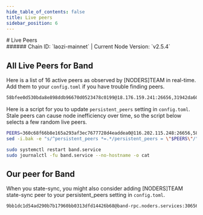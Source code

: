 ```yaml
---
hide_table_of_contents: false
title: Live peers
sidebar_position: 6
---
```


<div class="h1-with-icon icon-band">
# Live Peers
</div>
###### Chain ID: `laozi-mainnet` | Current Node Version: `v2.5.4`

## All Live Peers for Band
Here is a list of 16 active peers as observed by [NODERS]TEAM in real-time. Add them to your `config.toml` if you have trouble finding peers.

```bash
58bfee0d530bda8e898ddb96670d0523478c0199@18.176.159.241:26656,31942da60244c7cd7e05db5d85d82557859414d5@198.244.213.136:26656,115d01baed3907b6b939bb0c052548f9fd3e09eb@135.181.138.95:12070,360c68f66b8e165a293af3ec7677728d4eaddea0@116.202.115.248:26656,268c44707b65471851e70c26d00c8ec9261c15a4@65.108.122.246:26646,e2d1eb6884db2264d31f381b76e7661c2e61d3cf@87.21.138.237:26656,09abed295e840d2389c2d476375361fc01a2ea0a@13.215.218.116:26656,4cc01e8420a0437f843ea39c459aed171e765c61@95.216.46.125:44656,3ea84babead3d6bc488810a0f2cf0744cf5c68fe@34.86.22.251:26656,3bcf529b6d529c86fececbf8b58b7f8801f3f60a@57.128.133.20:26656,8a96cdf90a982ef6040ac0a679522917464518e7@93.159.134.156:28656,03d8998530017c29e57f1d164c556e28ff48e710@65.108.76.28:22956,7ff95d67cb57b44eba11bed8f3a157eb42bf8311@153.139.245.107:26656,9e51dd20dfaee7fda4dd0109aae1a817b94adc69@157.143.106.70:26656,ebc272824924ea1a27ea3183dd0b9ba713494f83@185.16.39.172:26666,b060fabc0b564d16d7b224fd59e78483ee5714bc@62.171.182.169:26656
```

Here is a script for you to update `persistent_peers` setting in `config.toml`. Stale peers can cause node inefficiency over time, so the script below selects a few random live peers.

```bash
PEERS=360c68f66b8e165a293af3ec7677728d4eaddea0@116.202.115.248:26656,58bfee0d530bda8e898ddb96670d0523478c0199@18.176.159.241:26656,09abed295e840d2389c2d476375361fc01a2ea0a@13.215.218.116:26656,4cc01e8420a0437f843ea39c459aed171e765c61@95.216.46.125:44656,03d8998530017c29e57f1d164c556e28ff48e710@65.108.76.28:22956
sed -i.bak -e "s/^persistent_peers *=.*/persistent_peers = \"$PEERS\"/" ~/.band/config/config.toml

sudo systemctl restart band.service
sudo journalctl -fu band.service --no-hostname -o cat
```

## Our peer for Band
When you state-sync, you might also consider adding [NODERS]TEAM state-sync peer to your persistent_peers setting in `config.toml`.

```bash
9bb1dc1d54ad290b7b17960bb0313dfd14426b68@band-rpc.noders.services:30656
```